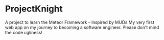 ProjectKnight
=============
A project to learn the Meteor Framework - Inspired by MUDs
My very first web app on my journey to becoming a software engineer.  Please don't mind the code ugliness!  


